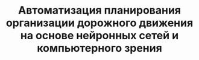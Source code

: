<h1 align="center"> <b>Автоматизация планирования организации дорожного движения</b> <br> на основе нейронных сетей и компьютерного зрения</h1>
